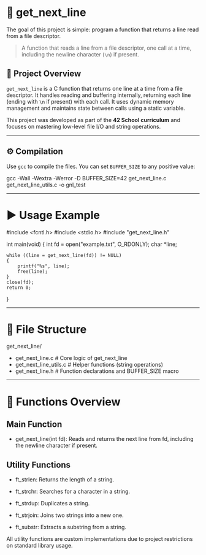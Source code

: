 # 📄 get_next_line
The goal of this project is simple: program a function that returns a line read from a file descriptor.

> A function that reads a line from a file descriptor, one call at a time, including the newline character (`\n`) if present.

## 🧠 Project Overview

`get_next_line` is a C function that returns one line at a time from a file descriptor. It handles reading and buffering internally, returning each line (ending with `\n` if present) with each call. It uses dynamic memory management and maintains state between calls using a static variable.

This project was developed as part of the **42 School curriculum** and focuses on mastering low-level file I/O and string operations.

---

## ⚙️ Compilation

Use `gcc` to compile the files. You can set `BUFFER_SIZE` to any positive value:

gcc -Wall -Wextra -Werror -D BUFFER_SIZE=42 get_next_line.c get_next_line_utils.c -o gnl_test

---

# ▶️ Usage Example

#include <fcntl.h>
#include <stdio.h>
#include "get_next_line.h"

int main(void)
{
    int fd = open("example.txt", O_RDONLY);
    char *line;

    while ((line = get_next_line(fd)) != NULL)
    {
        printf("%s", line);
        free(line);
    }
    close(fd);
    return 0;
}

---

# 📁 File Structure
get_next_line/
- get_next_line.c        # Core logic of get_next_line
- get_next_line_utils.c  # Helper functions (string operations)
- get_next_line.h        # Function declarations and BUFFER_SIZE macro

---

# 🔧 Functions Overview
## Main Function
- get_next_line(int fd): Reads and returns the next line from fd, including the newline character if present.

## Utility Functions
- ft_strlen: Returns the length of a string.

- ft_strchr: Searches for a character in a string.

- ft_strdup: Duplicates a string.

- ft_strjoin: Joins two strings into a new one.

- ft_substr: Extracts a substring from a string.

All utility functions are custom implementations due to project restrictions on standard library usage.